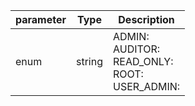 | parameter | Type | Description |
| ----------- | ----------- |----------- |
| enum  |  string  | ADMIN: <br/>AUDITOR: <br/>READ_ONLY: <br/>ROOT: <br/>USER_ADMIN:   |
